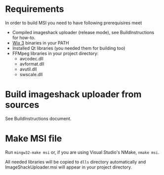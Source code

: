 # Requirements #

In order to build MSI you need to have following prerequisires meet

  * Compiled imageshack uploader (release mode), see BuildInstructions for how-to.
  * [Wix 3](http://wix.sourceforge.net/) binaries in your PATH
  * Installed Qt libraries (you needed them for building too)
  * FFMpeg libraries in your project directory:
    * avcodec.dll
    * avformat.dll
    * avutil.dll
    * swscale.dll

# Build imageshack uploader from sources #

See BuildInstructions document.

# Make MSI file #

Run `mingw32-make msi` or, if you are using Visual Studio's NMake, `nmake msi`.

All needed libraries will be copied to `dlls` directory automatically and ImageShackUploader.msi will appear in your project directory.